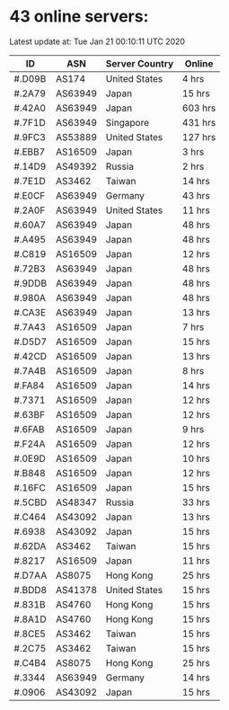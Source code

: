 # 43 online servers:

Latest update at: Tue Jan 21 00:10:11 UTC 2020

| ID | ASN | Server Country | Online |
| -- | --- | -------------- | ------ |
| #.D09B | AS174 | United States | 4 hrs |
| #.2A79 | AS63949 | Japan | 15 hrs |
| #.42A0 | AS63949 | Japan | 603 hrs |
| #.7F1D | AS63949 | Singapore | 431 hrs |
| #.9FC3 | AS53889 | United States | 127 hrs |
| #.EBB7 | AS16509 | Japan | 3 hrs |
| #.14D9 | AS49392 | Russia | 2 hrs |
| #.7E1D | AS3462 | Taiwan | 14 hrs |
| #.E0CF | AS63949 | Germany | 43 hrs |
| #.2A0F | AS63949 | United States | 11 hrs |
| #.60A7 | AS63949 | Japan | 48 hrs |
| #.A495 | AS63949 | Japan | 48 hrs |
| #.C819 | AS16509 | Japan | 12 hrs |
| #.72B3 | AS63949 | Japan | 48 hrs |
| #.9DDB | AS63949 | Japan | 48 hrs |
| #.980A | AS63949 | Japan | 48 hrs |
| #.CA3E | AS63949 | Japan | 13 hrs |
| #.7A43 | AS16509 | Japan | 7 hrs |
| #.D5D7 | AS16509 | Japan | 15 hrs |
| #.42CD | AS16509 | Japan | 13 hrs |
| #.7A4B | AS16509 | Japan | 8 hrs |
| #.FA84 | AS16509 | Japan | 14 hrs |
| #.7371 | AS16509 | Japan | 12 hrs |
| #.63BF | AS16509 | Japan | 12 hrs |
| #.6FAB | AS16509 | Japan | 9 hrs |
| #.F24A | AS16509 | Japan | 12 hrs |
| #.0E9D | AS16509 | Japan | 10 hrs |
| #.B848 | AS16509 | Japan | 12 hrs |
| #.16FC | AS16509 | Japan | 15 hrs |
| #.5CBD | AS48347 | Russia | 33 hrs |
| #.C464 | AS43092 | Japan | 13 hrs |
| #.6938 | AS43092 | Japan | 15 hrs |
| #.62DA | AS3462 | Taiwan | 15 hrs |
| #.8217 | AS16509 | Japan | 11 hrs |
| #.D7AA | AS8075 | Hong Kong | 25 hrs |
| #.BDD8 | AS41378 | United States | 15 hrs |
| #.831B | AS4760 | Hong Kong | 15 hrs |
| #.8A1D | AS4760 | Hong Kong | 15 hrs |
| #.8CE5 | AS3462 | Taiwan | 15 hrs |
| #.2C75 | AS3462 | Taiwan | 15 hrs |
| #.C4B4 | AS8075 | Hong Kong | 25 hrs |
| #.3344 | AS63949 | Germany | 14 hrs |
| #.0906 | AS43092 | Japan | 15 hrs |

